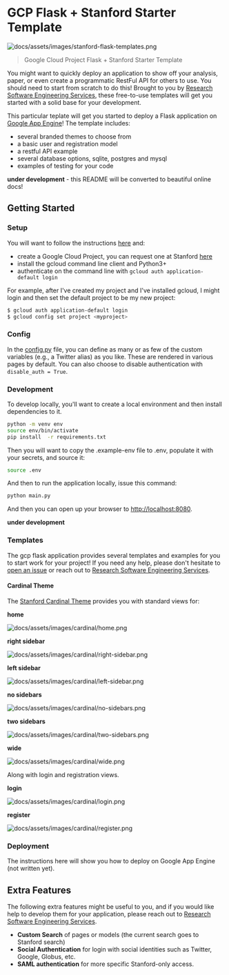# GCP Flask + Stanford Starter Template

![docs/assets/images/stanford-flask-templates.png](docs/assets/images/stanford-flask-templates.png)

> Google Cloud Project Flask + Stanford Starter Template

You might want to quickly deploy an application to show off your analysis, paper,
or even create a programmatic RestFul API for others to use. You should need
to start from scratch to do this! Brought to you by [Research Software Engineering Services](https://stanford-rc.github.io/rse-services),
these free-to-use templates will get you started with a solid base for your development.

This particular teplate will get you started to deploy a Flask application
on [Google App Engine](https://cloud.google.com/appengine/docs/standard/python3/building-app/writing-web-service)! 
The template includes:

 - several branded themes to choose from
 - a basic user and registration model
 - a restful API example
 - several database options, sqlite, postgres and mysql
 - examples of testing for your code

**under development** - this README will be converted to beautiful online docs!

## Getting Started

### Setup

You will want to follow the instructions [here](https://cloud.google.com/appengine/docs/standard/python3/building-app/writing-web-service)
and:

 - create a Google Cloud Project, you can request one at Stanford [here](https://stanford.service-now.com/it_services?id=sc_cat_item&sys_id=fa9f80bddbf05b401df130cf9d96198b)
 - install the gcloud command line client and Python3+
 - authenticate on the command line with `gcloud auth application-default login`

For example, after I've created my project and I've installed gcloud, I might login and
then set the default project to be my new project:

```bash
$ gcloud auth application-default login
$ gcloud config set project <myproject>
```

### Config

In the [config.py](config.py) file, you can define as many or
as few of the custom variables (e.g., a Twitter alias) as you like. These are
rendered in various pages by default. You can also choose to disable authentication
with `disable_auth = True`.

### Development

To develop locally, you'll want to create a local environment and then install
dependencies to it.

```bash
python -m venv env
source env/bin/activate
pip install  -r requirements.txt
```

Then you will want to copy the .example-env file to .env, populate it with your secrets,
and source it:

```bash
source .env
```

And then to run the application locally, issue this command:

```bash
python main.py
```

And then you can open up your browser to [http://localhost:8080](http://localhost:8080).

**under development**

### Templates

The gcp flask application provides several templates and examples for you to start work
for your project! If you need any help, please don't hesitate to [open an issue](https://github.com/stanford-rc/gcp-flask-stanford/issues)
or reach out to [Research Software Engineering Services](https://stanford-rc.github.io/rse-services/contact).


#### Cardinal Theme

The [Stanford Cardinal Theme](http://web.stanford.edu/group/webdev/cardinal/) provides you with standard views for:

**home**

![docs/assets/images/cardinal/home.png](docs/assets/images/cardinal/home.png)

**right sidebar**

![docs/assets/images/cardinal/right-sidebar.png](docs/assets/images/cardinal/right-sidebar.png)

**left sidebar**

![docs/assets/images/cardinal/left-sidebar.png](docs/assets/images/cardinal/left-sidebar.png)

**no sidebars**

![docs/assets/images/cardinal/no-sidebars.png](docs/assets/images/cardinal/no-sidebars.png)

**two sidebars**

![docs/assets/images/cardinal/two-sidebars.png](docs/assets/images/cardinal/two-sidebars.png)

**wide**

![docs/assets/images/cardinal/wide.png](docs/assets/images/cardinal/wide.png)


Along with login and registration views.

**login**

![docs/assets/images/cardinal/login.png](docs/assets/images/cardinal/login.png)

**register**

![docs/assets/images/cardinal/register.png](docs/assets/images/cardinal/register.png)


### Deployment

The instructions here will show you how to deploy on Google App Engine (not written yet).

## Extra Features

The following extra features might be useful to you, and if you would like help to develop
them for your application, please reach out to [Research Software Engineering Services](https://stanford-rc.github.io/rse-services/).

 - **Custom Search** of pages or models (the current search goes to Stanford search)
 - **Social Authentication** for login with social identities such as Twitter, Google, Globus, etc.
 - **SAML authentication** for more specific Stanford-only access.
